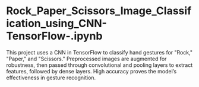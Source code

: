 # Rock_Paper_Scissors_Image_Classification_using_CNN-TensorFlow-.ipynb
This project uses a CNN in TensorFlow to classify hand gestures for "Rock," "Paper," and "Scissors." Preprocessed images are augmented for robustness, then passed through convolutional and pooling layers to extract features, followed by dense layers. High accuracy proves the model’s effectiveness in gesture recognition.
